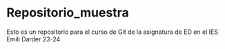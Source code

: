 # Repositorio_muestra
Esto es un repositorio para el curso de Git de la asignatura de ED en el IES Emili Darder 23-24
